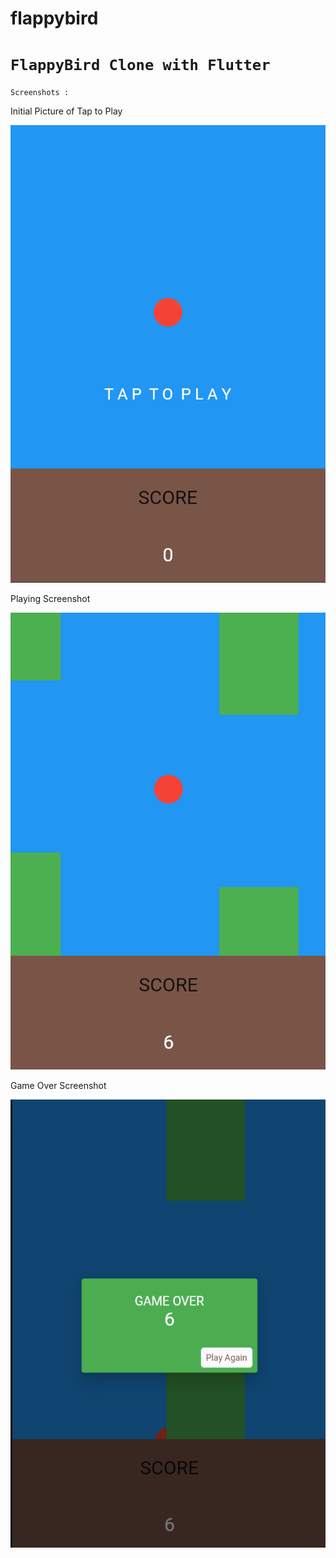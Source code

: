 # flappybird
# ``FlappyBird Clone with Flutter``

`Screenshots :`

Initial Picture of Tap to Play

![Screenshot](ss1.png)

Playing Screenshot

![Screenshot](playing.png)


Game Over Screenshot

![Screenshot](gameover.png)
